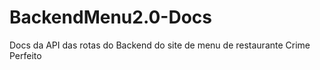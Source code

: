 # BackendMenu2.0-Docs
Docs da API das rotas do Backend do site de menu de restaurante Crime Perfeito
